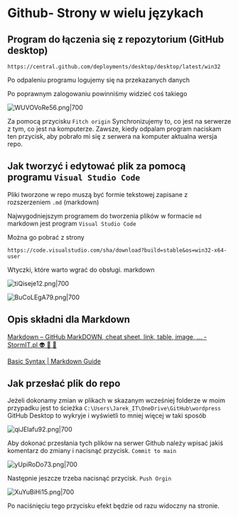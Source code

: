 # Github- Strony w wielu językach

## Program do łączenia się z repozytorium (GitHub desktop)
```
https://central.github.com/deployments/desktop/desktop/latest/win32
```

Po odpaleniu programu logujemy się na przekazanych danych

Po poprawnym zalogowaniu powinniśmy widzieć coś takiego

![WUVOVoRe56.png|700](https://img.aptekiprima.pl/nogo9/WUVOVoRe56.png/raw)

Za pomocą przycisku `Fitch origin` Synchronizujemy to, co jest na serwerze z tym, co jest na komputerze. Zawsze, kiedy odpalam program naciskam ten przycisk, aby pobrało mi się z serwera na komputer aktualna wersja repo.

## Jak tworzyć i edytować plik za pomocą programu `Visual Studio Code`
Pliki tworzone w repo muszą być formie tekstowej zapisane z rozszerzeniem `.md` (markdown)

Najwygodniejszym programem do tworzenia plików w formacie `md` markdown jest program `Visual Studio Code`

Można go pobrać z strony
```
https://code.visualstudio.com/sha/download?build=stable&os=win32-x64-user
```

Wtyczki, które warto wgrać do obsługi. markdown

![tiQiseje12.png|700](https://img.aptekiprima.pl/nogo9/tiQiseje12.png/raw)

![BuCoLEgA79.png|700](https://img.aptekiprima.pl/nogo9/BuCoLEgA79.png/raw)

## Opis składni dla Markdown

[Markdown – GitHub MarkDOWN, cheat sheet, link, table, image, ... - StormIT.pl 👽 👾 🤖](https://stormit.pl/markdown/)

[Basic Syntax | Markdown Guide](https://www.markdownguide.org/basic-syntax/)

## Jak przesłać plik do repo

Jeżeli dokonamy zmian w plikach w skazanym wcześniej folderze w moim przypadku jest to ścieżka `C:\Users\Jarek_IT\OneDrive\GitHub\wordpress` GitHub Desktop to wykryje i wyświetli to mniej więcej w taki sposób

![qiJElafu92.png|700](https://img.aptekiprima.pl/nogo9/qiJElafu92.png/raw)

Aby dokonać przesłania tych plików na serwer Github należy wpisać jakiś komentarz do zmiany i nacisnąć przycisk. `Commit to main`

![yUpiRoDo73.png|700](https://img.aptekiprima.pl/nogo9/yUpiRoDo73.png/raw)

Następnie jeszcze trzeba nacisnąć przycisk. `Push Orgin`

![XuYuBiHi15.png|700](https://img.aptekiprima.pl/nogo9/XuYuBiHi15.png/raw)

Po naciśnięciu tego przycisku efekt będzie od razu widoczny na stronie.